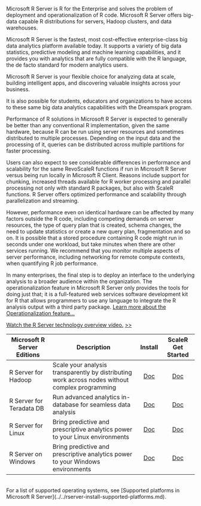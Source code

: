 Microsoft R Server is R for the Enterprise and solves the problem of deployment and operationalization of R code. Microsoft R Server offers big-data capable R distributions for servers, Hadoop clusters, and data warehouses.

Microsoft R Server is the fastest, most cost-effective enterprise-class big data analytics platform available today. It supports a variety of big data statistics, predictive modeling and machine learning capabilities, and it provides you with analytics that are fully compatible with the R language, the de facto standard for modern analytics users.

Microsoft R Server is your flexible choice for analyzing data at scale, building intelligent apps, and discovering valuable insights across your business.

It is also possible for students, educators and organizations to have access to these same big data analytics capabilities with the Dreamspark program.

Performance of R solutions in Microsoft R Server is expected to generally be better than any conventional R implementation, given the same hardware, because R can be run using server resources and sometimes distributed to multiple processes. Depending on the input data and the processing of it, queries can be distributed across multiple partitions for faster processing.

Users can also expect to see considerable differences in performance and scalability for the same RevoScaleR functions if run in Microsoft R Server versus being run locally in Microsoft R Client. Reasons include support for chunking, increased threads available for R worker processing and parallel processing not only with standard R packages, but also with ScaleR functions. R Server offers optimized performance and scalability through parallelization and streaming.

However, performance even on identical hardware can be affected by many factors outside the R code, including competing demands on server resources, the type of query plan that is created, schema changes, the need to update statistics or create a new query plan, fragmentation and so on. It is possible that a stored procedure containing R code might run in seconds under one workload, but take minutes when there are other services running. We recommend that you monitor multiple aspects of server performance, including networking for remote compute contexts, when quantifying R job performance.

In many enterprises, the final step is to deploy an interface to the underlying analysis to a broader audience within the organization. The operationalization feature in Microsoft R Server only provides the tools for doing just that; it is a full-featured web services software development kit for R that allows programmers to use any language to integrate the R analysis output with a third party package. [Learn more about the Operationalization feature...](../../operationalize/about.md)


[Watch the R Server technology overview video.](https://www.microsoft.com/en-us/cloud-platform/r-server) <a href="" target="_blank">>></a>


|Microsoft R Server Editions|Description                                                          |Install|ScaleR Get Started|
|---------------------------|---------------------------------------------------------------------|:-------:|:------------------:|
|R Server for Hadoop        |Scale your analysis transparently by distributing work across nodes without complex programming|[Doc](../../rserver-install-hadoop.md)|[Doc](../../scaler-hadoop-getting-started.md)|
|R Server for Teradata DB   |Run advanced analytics in-database for seamless data analysis|[Doc](../../rserver-install-teradata-server.md)|[Doc](../../scaler-teradata-getting-started.md)|
|R Server for Linux         |Bring predictive and prescriptive analytics power to your Linux environments|[Doc](../../rserver-install-linux-server.md)|[Doc](../../scaler-getting-started.md)|
|R Server on Windows|Bring predictive and prescriptive analytics power to your Windows environments|[Doc](../../rserver-install-windows.md)|[Doc](../../scaler-getting-started.md)|

<br />
For a list of supported operating systems, see [Supported platforms in Microsoft R Server](../../rserver-install-supported-platforms.md).

